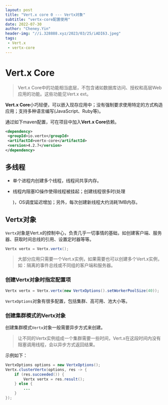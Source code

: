 ```yaml
---
layout: post
title: "Vert.x core 0 --- Vertx对象"
subtitle: "vertx-core配置使用"
date: 2022-07-30
author: "Cheney.Yin"
header-img: "//i.328888.xyz/2023/03/25/iADI63.jpeg"
tags:
 - Vert.x
 - vertx-core
---
```


# Vert.x Core

> Vert.x Core中的功能相当底层，不包含诸如数据库访问、授权和高层Web应用的功能。这些功能见Vert.x ext。

**Vert.x Core**小巧轻便，可以嵌入现存应用中；没有强制要求使用特定的方式构造应用；支持多种语言编写(JavaScript、Ruby等)。

通过如下maven配置，可在项目中加入**Vert.x Core**依赖。

```xml
<dependency>
 <groupId>io.vertx</groupId>
 <artifactId>vertx-core</artifactId>
 <version>4.2.7</version>
</dependency>
```

## 多线程

- 单个进程内创建多个线程，线程间共享内存。

- 线程内阻塞IO操作使得线程被挂起；创建线程很多时(处理

  [C10K问题]: https://en.wikipedia.org/wiki/C10k_problem

  )，OS调度延迟增加；另外，每次创建新线程大约消耗1MB内存。


## Vertx对象

`Vertx`对象是Vert.x的控制中心，负责几乎一切事情的基础，如创建客户端、服务器、获取时间总线的引用、设置定时器等等。

```java
Vertx vertx = Vertx.vertx();
```

> 大部分应用只需要一个Vert.x实例，如果需要也可以创建多个Vert.x实例，如：隔离的事件总线或不同组的客户端和服务器。

### 创建Vertx对象时指定配置项

```java
Vertx vertx = Vertx.vertx(new VertxOptions().setWorkerPoolSize(40));
```

`VertxOptions`对象有很多配置，包括集群、高可用、池大小等。

### 创建集群模式的Vertx对象

创建集群模式`Vertx`对象一般需要异步方式来创建。

> 让不同的Vertx实例组成一个集群需要一些时间，Vert.x在这段时间内没有阻塞调用线程，会以异步方式返回结果。

示例如下：

```java
VertxOptions options = new VertxOptions();
Vertx.clusterVertx(options, res -> {
    if (res.succeeded()) {
        Vertx vertx = res.result();
    } else {
        ...
    }
});
```